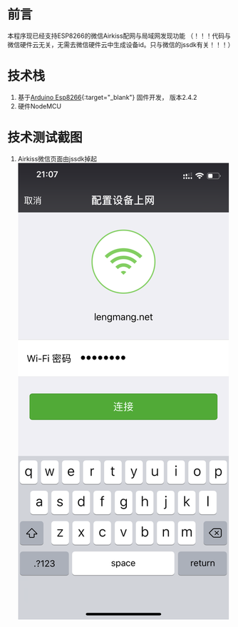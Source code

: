 # 前言
本程序现已经支持ESP8266的微信Airkiss配网与局域网发现功能
（！！！代码与微信硬件云无关，无需去微信硬件云中生成设备id。只与微信的jssdk有关！！！）

# 技术栈
1. 基于[Arduino Esp8266](https://github.com/esp8266/Arduino){:target="_blank"} 固件开发，
版本2.4.2
2. 硬件NodeMCU

# 技术测试截图
1. Airkiss微信页面由jssdk掉起
![Image text](./img/airkiss.png '')
